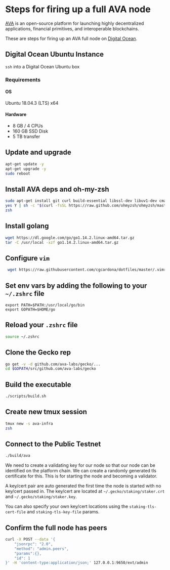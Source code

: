 # Steps for firing up a full AVA node

[AVA](https://www.avalabs.org) is an open-source platform for launching highly decentralized applications, financial primitives, and interoperable blockchains.

These are steps for firing up an AVA full node on [Digital Ocean](https://www.digitalocean.com).

## Digital Ocean Ubuntu Instance

`ssh` into a Digital Ocean Ubuntu box

### Requirements

#### OS

Ubuntu 18.04.3 (LTS) x64

#### Hardware

* 8 GB / 4 CPUs
* 160 GB SSD Disk
* 5 TB transfer

## Update and upgrade

```bash
apt-get update -y
apt-get upgrade -y
sudo reboot
```

## Install AVA deps and oh-my-zsh

```bash
sudo apt-get install git curl build-essential libssl-dev libuv1-dev cmake make g++ zsh -y
yes Y | sh -c "$(curl -fsSL https://raw.github.com/ohmyzsh/ohmyzsh/master/tools/install.sh)"
zsh
```

## Install golang

```bash
wget https://dl.google.com/go/go1.14.2.linux-amd64.tar.gz
tar -C /usr/local -xzf go1.14.2.linux-amd64.tar.gz
```

## Configure `vim`

```bash
 wget https://raw.githubusercontent.com/cgcardona/dotfiles/master/.vimrc
 ```

## Set env vars by adding the following to your `~/.zshrc` file

```text
export PATH=$PATH:/usr/local/go/bin
export GOPATH=$HOME/go
```

## Reload your `.zshrc` file

```bash
source ~/.zshrc
```

## Clone the Gecko rep

```bash
go get -v -d github.com/ava-labs/gecko/...
cd $GOPATH/src/github.com/ava-labs/gecko
```

## Build the executable

```bash
./scripts/build.sh
```

## Create new tmux session

```bash
tmux new -s ava-infra
zsh
```

## Connect to the Public Testnet

```bash
./build/ava
```

We need to create a validating key for our node so that our node can be identified on the platform chain. We can create a randomly generated tls certificate for this. This is for starting the node and becoming a validator.

A key/cert pair are auto generated the first time the node is started with no key/cert passed in. The key/cert are located at `~/.gecko/staking/staker.crt` and `~/.gecko/staking/staker.key`.

You can also specify your own key/cert locations using the `staking-tls-cert-file` and `staking-tls-key-file` params.

## Confirm the full node has peers

```bash
curl -X POST --data '{
    "jsonrpc": "2.0",
    "method": "admin.peers",
    "params":{},
    "id": 1
}' -H 'content-type:application/json;' 127.0.0.1:9650/ext/admin
```
